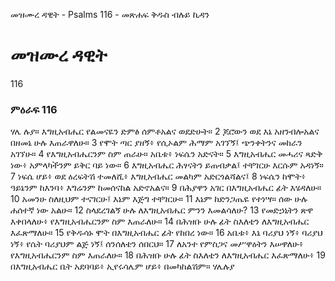 ﻿
 መዝሙረ ዳዊት - Psalms 116 - መጽሐፍ ቅዱስ ብሉይ ኪዳን
# መዝሙረ ዳዊት
116
### ምዕራፍ 116
ሃሌ ሉያ። 
 እግዚአብሔር የልመናዬን ድምፅ ሰምቶአልና ወደድሁት።
2  ጆሮውን ወደ እኔ አዘንብሎአልና በዘመኔ ሁሉ እጠራዋለሁ።
3  የሞት ጣር ያዘኝ፥ የሲኦልም ሕማም አገኘኝ፤ ጭንቀትንና መከራን አገኘሁ።
4  የእግዚአብሔርንም ስም ጠራሁ። አቤቱ፥ ነፍሴን አድናት።
5  እግዚአብሔር መሓሪና ጻድቅ ነው፥ አምላካችንም ይቅር ባይ ነው።
6  እግዚአብሔር ሕፃናትን ይጠብቃል፤ ተቸገርሁ እርሱም አዳነኝ።
7  ነፍሴ ሆይ፥ ወደ ዕረፍትሽ ተመለሺ፥ እግዚአብሔር መልካም አድርጎልሻልና፤
8  ነፍሴን ከሞት፥ ዓይኔንም ከእንባ፥ እግሬንም ከመሰናከል አድኖአልና።
9  በሕያዋን አገር በእግዚአብሔር ፊት እሄዳለሁ።
10  አመንሁ ስለዚህም ተናገርሁ፤ እኔም እጅግ ተቸገርሁ።
11  እኔም ከድንጋጤዬ የተነሣ። ሰው ሁሉ ሐሰተኛ ነው አልሁ።
12  ስላደረገልኝ ሁሉ ለእግዚአብሔር ምንን እመልሳለሁ?
13  የመድኃኒትን ጽዋ እቀበላለሁ፥ የእግዚአብሔርንም ስም እጠራለሁ።
14  በሕዝቡ ሁሉ ፊት ስእለቴን ለእግዚአብሔር እፈጽማለሁ።
15  የቅዱሳኑ ሞት በእግዚአብሔር ፊት የከበረ ነው።
16  አቤቱ፥ እኔ ባሪያህ ነኝ፥ ባሪያህ ነኝ፥ የሴት ባሪያህም ልጅ ነኝ፤ ሰንሰለቴን ሰበርህ።
17  ለአንተ የምስጋና መሥዋዕትን እሠዋለሁ፥ የእግዚአብሔርንም ስም እጠራለሁ።
18  በሕዝቡ ሁሉ ፊት ስእለቴን ለእግዚአብሔር እፈጽማለሁ፥
19  በእግዚአብሔር ቤት አደባባይ፥ ኢየሩሳሌም ሆይ፥ በመካከልሽም። ሃሌሉያ
